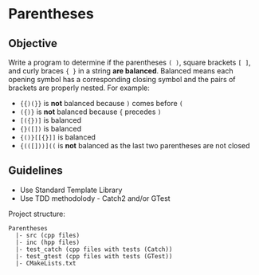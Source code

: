 # Parentheses

## Objective

Write a program to determine if the parentheses `( )`, square brackets `[ ]`, and curly braces `{ }` in a string **are balanced**. Balanced means each opening symbol has a corresponding closing symbol and the pairs of brackets are properly nested. For example:

* `{{)(}}` is **not** balanced because `)` comes before `(`
* `({)}` is **not** balanced because `{`  precedes `)`
* `[({})]` is balanced
* `{}([])` is balanced
* `{()}[[{}]]` is balanced
* `{(([]))]((` is **not** balanced as the last two parentheses are not closed

## Guidelines

* Use Standard Template Library
* Use TDD methodolody - Catch2 and/or GTest

Project structure:

```
Parentheses
  |- src (cpp files)
  |- inc (hpp files)
  |- test_catch (cpp files with tests (Catch))
  |- test_gtest (cpp files with tests (GTest))
  |- CMakeLists.txt
```